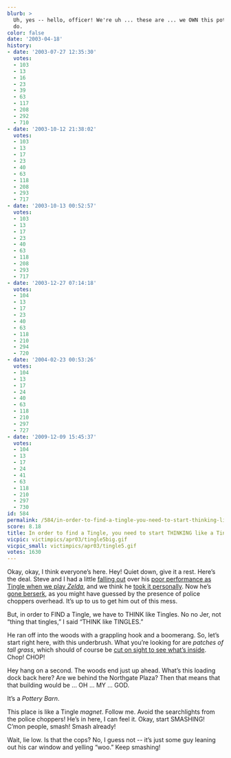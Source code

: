 ```yaml
---
blurb: >
  Uh, yes -- hello, officer! We're uh ... these are ... we OWN this pottery, yes we
  do.
color: false
date: '2003-04-18'
history:
- date: '2003-07-27 12:35:30'
  votes:
  - 103
  - 13
  - 16
  - 23
  - 39
  - 63
  - 117
  - 208
  - 292
  - 710
- date: '2003-10-12 21:38:02'
  votes:
  - 103
  - 13
  - 17
  - 23
  - 40
  - 63
  - 118
  - 208
  - 293
  - 717
- date: '2003-10-13 00:52:57'
  votes:
  - 103
  - 13
  - 17
  - 23
  - 40
  - 63
  - 118
  - 208
  - 293
  - 717
- date: '2003-12-27 07:14:18'
  votes:
  - 104
  - 13
  - 17
  - 23
  - 40
  - 63
  - 118
  - 210
  - 294
  - 720
- date: '2004-02-23 00:53:26'
  votes:
  - 104
  - 13
  - 17
  - 24
  - 40
  - 63
  - 118
  - 210
  - 297
  - 727
- date: '2009-12-09 15:45:37'
  votes:
  - 104
  - 13
  - 17
  - 24
  - 41
  - 63
  - 118
  - 210
  - 297
  - 730
id: 584
permalink: /584/in-order-to-find-a-tingle-you-need-to-start-thinking-like-a-tingle/
score: 8.18
title: In order to find a Tingle, you need to start THINKING like a Tingle.
vicpic: victimpics/apr03/tingle5big.gif
vicpic_small: victimpics/apr03/tingle5.gif
votes: 1630
---
```


Okay, okay, I think everyone’s here. Hey! Quiet down, give it a rest.
Here’s the deal. Steve and I had a little [falling
out](%ARTICLE[580]%) over his [poor performance as Tingle when we
play *Zelda*](%ARTICLE[581]%), and we think he [took it
personally](%ARTICLE[582]%). Now he’s [gone
berserk](%ARTICLE[583]%), as you might have guessed by the presence
of police choppers overhead. It’s up to us to get him out of this mess.

But, in order to FIND a Tingle, we have to THINK like Tingles. No no
Jer, not “thing that tingles,” I said “THINK like TINGLES.”

He ran off into the woods with a grappling hook and a boomerang. So,
let’s start right here, with this underbrush. What you’re looking for
are *patches of tall grass*, which should of course be [cut on sight to
see what’s inside](%ARTICLE[574]%). Chop! CHOP!

Hey hang on a second. The woods end just up ahead. What’s this loading
dock back here? Are we behind the Northgate Plaza? Then that means that
that building would be ... OH ... MY ... GOD.

It’s a *Pottery Barn*.

This place is like a Tingle *magnet*. Follow me. Avoid the searchlights
from the police choppers! He’s in here, I can feel it. Okay, start
SMASHING! C’mon people, smash! Smash already!

Wait, lie low. Is that the cops? No, I guess not -- it’s just some guy
leaning out his car window and yelling “woo.” Keep smashing!